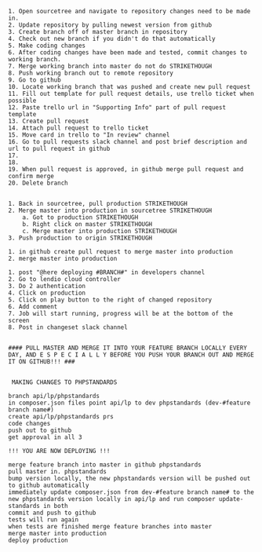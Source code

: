 	1. Open sourcetree and navigate to repository changes need to be made in.
	2. Update repository by pulling newest version from github
	3. Create branch off of master branch in repository
	4. Check out new branch if you didn't do that automatically
	5. Make coding changes
	6. After coding changes have been made and tested, commit changes to working branch.
	7. Merge working branch into master do not do STRIKETHOUGH
	8. Push working branch out to remote repository
	9. Go to github
	10. Locate working branch that was pushed and create new pull request
	11. Fill out template for pull request details, use trello ticket when possible
	12. Paste trello url in "Supporting Info" part of pull request template
	13. Create pull request 
	14. Attach pull request to trello ticket
	15. Move card in trello to "In review" channel
	16. Go to pull requests slack channel and post brief description and url to pull request in github
	17. 
	18. 
	19. When pull request is approved, in github merge pull request and confirm merge
	20. Delete branch


	1. Back in sourcetree, pull production STRIKETHOUGH
	2. Merge master into production in sourcetree STRIKETHOUGH
		a. Got to production STRIKETHOUGH
		b. Right click on master STRIKETHOUGH
		c. Merge master into production STRIKETHOUGH
	3. Push production to origin STRIKETHOUGH

	1. in github create pull request to merge master into production
	2. merge master into production

	1. post "@here deploying #BRANCH#" in developers channel
	2. Go to lendio cloud controller
	3. Do 2 authentication
	4. Click on production
	5. Click on play button to the right of changed repository
	6. Add comment
	7. Job will start running, progress will be at the bottom of the screen
	8. Post in changeset slack channel
	
	
	#### PULL MASTER AND MERGE IT INTO YOUR FEATURE BRANCH LOCALLY EVERY DAY, AND E S P E C I A L L Y BEFORE YOU PUSH YOUR BRANCH OUT AND MERGE IT ON GITHUB!!! ###
	
	
	 MAKING CHANGES TO PHPSTANDARDS
	
	branch api/lp/phpstandards
	in composer.json files point api/lp to dev phpstandards (dev-#feature branch name#)
	create api/lp/phpstandards prs
	code changes 
	push out to github
	get approval in all 3
	
	!!! YOU ARE NOW DEPLOYING !!!
	
	merge feature branch into master in github phpstandards
	pull master in. phpstandards
	bump version locally, the new phpstandards version will be pushed out to github automatically
	immediately update composer.json from dev-#feature branch name# to the new phpstandards version locally in api/lp and run composer update-standards in both
	commit and push to github
	tests will run again
	when tests are finished merge feature branches into master
	merge master into production
	deploy production
	 
